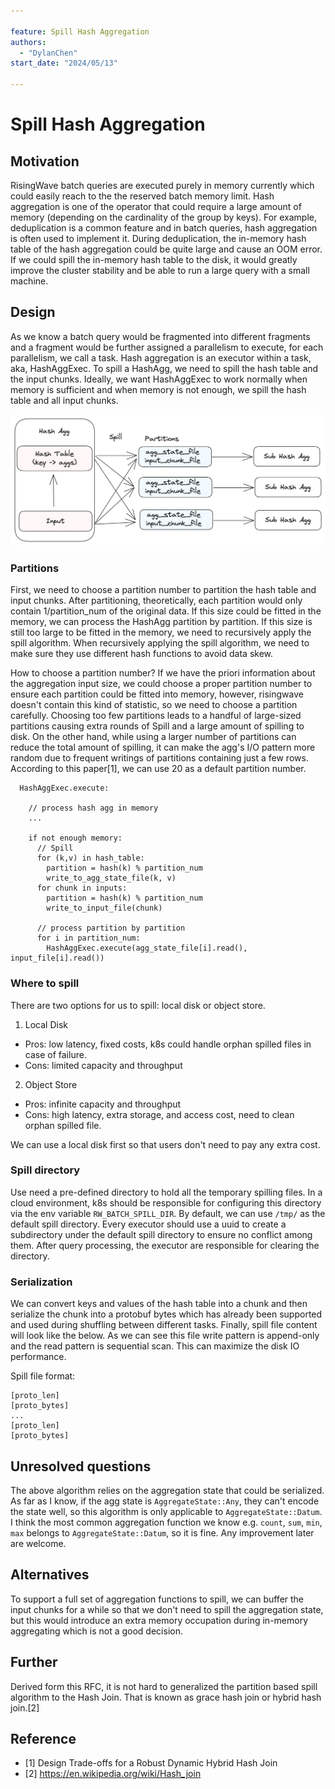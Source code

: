 ```yaml
---

feature: Spill Hash Aggregation
authors:
  - "DylanChen"
start_date: "2024/05/13"

---
```


# Spill Hash Aggregation

## Motivation

RisingWave batch queries are executed purely in memory currently which could easily reach to the the reserved batch memory limit. Hash aggregation is one of the operator that could require a large amount of memory (depending on the cardinality of the group by keys). For example, deduplication is a common feature and in batch queries, hash aggregation is often used to implement it. During deduplication, the in-memory hash table of the hash aggregation could be quite large and cause an OOM error. If we could spill the in-memory hash table to the disk, it would greatly improve the cluster stability and be able to run a large query with a small machine.

## Design

As we know a batch query would be fragmented into different fragments and a fragment would be further assigned a parallelism to execute, for each parallelism, we call a task. Hash aggregation is an executor within a task, aka, HashAggExec. To spill a HashAgg, we need to spill the hash table and the input chunks. Ideally, we want HashAggExec to work normally when memory is sufficient and when memory is not enough, we spill the hash table and all input chunks.

![spill-hash-agg](images/0089-spill-hash-aggregation/spill-hash-agg.png)

### Partitions

First, we need to choose a partition number to partition the hash table and input chunks. After partitioning, theoretically, each partition would only contain 1/partition_num of the original data. If this size could be fitted in the memory, we can process the HashAgg partition by partition. If this size is still too large to be fitted in the memory, we need to recursively apply the spill algorithm. When recursively applying the spill algorithm, we need to make sure they use different hash functions to avoid data skew.

How to choose a partition number? If we have the priori information about the aggregation input size, we could choose a proper partition number to ensure each partition could be fitted into memory, however, risingwave doesn't contain this kind of statistic, so we need to choose a partition carefully.
Choosing too few partitions leads to a handful of large-sized partitions causing extra rounds of Spill and a large amount of spilling to disk. On the other hand, while using a larger number of partitions can reduce the total amount of spilling, it can make the agg's I/O pattern more random due to frequent writings of partitions containing just a few rows. According to this paper[1], we can use 20 as a default partition number.

```
  HashAggExec.execute:

    // process hash agg in memory
    ...

    if not enough memory:
      // Spill
      for (k,v) in hash_table:
        partition = hash(k) % partition_num
        write_to_agg_state_file(k, v)
      for chunk in inputs:
        partition = hash(k) % partition_num
        write_to_input_file(chunk)

      // process partition by partition
      for i in partition_num:
        HashAggExec.execute(agg_state_file[i].read(), input_file[i].read())

```

### Where to spill

There are two options for us to spill: local disk or object store.

1. Local Disk
  - Pros: low latency, fixed costs, k8s could handle orphan spilled files in case of failure.
  - Cons: limited capacity and throughput
2. Object Store
  - Pros: infinite capacity and throughput
  - Cons: high latency, extra storage, and access cost, need to clean orphan spilled file.

We can use a local disk first so that users don't need to pay any extra cost.

### Spill directory

Use need a pre-defined directory to hold all the temporary spilling files. In a cloud environment, k8s should be responsible for configuring this directory via the env variable `RW_BATCH_SPILL_DIR`. By default, we can use `/tmp/` as the default spill directory. Every executor should use a uuid to create a subdirectory under the default spill directory to ensure no conflict among them. After query processing, the executor are responsible for clearing the directory.


### Serialization

We can convert keys and values of the hash table into a chunk and then serialize the chunk into a protobuf bytes which has already been supported and used during shuffling between different tasks. Finally, spill file content will look like the below. As we can see this file write pattern is append-only and the read pattern is sequential scan. This can maximize the disk IO performance.

Spill file format:

```
[proto_len]
[proto_bytes]
...
[proto_len]
[proto_bytes]

```

## Unresolved questions

The above algorithm relies on the aggregation state that could be serialized. As far as I know, if the agg state is `AggregateState::Any`, they can't encode the state well, so this algorithm is only applicable to `AggregateState::Datum`. I think the most common aggregation function we know e.g. `count`, `sum`, `min`, `max` belongs to `AggregateState::Datum`, so it is fine. Any improvement later are welcome.

## Alternatives

To support a full set of aggregation functions to spill, we can buffer the input chunks for a while so that we don't need to spill the aggregation state, but this would introduce an extra memory occupation during in-memory aggregating which is not a good decision.

## Further

Derived form this RFC, it is not hard to generalized the partition based spill algorithm to the Hash Join. That is known as grace hash join or hybrid hash join.[2]

## Reference

- [1] Design Trade-offs for a Robust Dynamic Hybrid Hash Join
- [2] https://en.wikipedia.org/wiki/Hash_join
